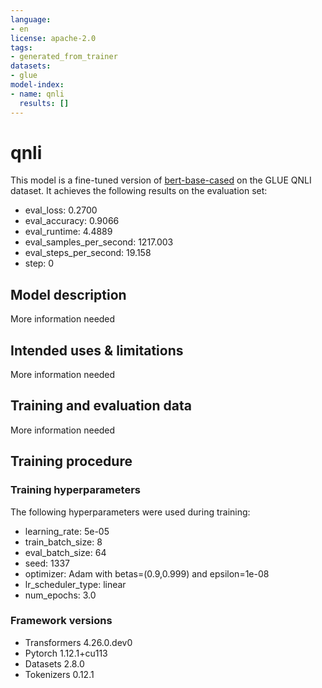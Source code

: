 ```yaml
---
language:
- en
license: apache-2.0
tags:
- generated_from_trainer
datasets:
- glue
model-index:
- name: qnli
  results: []
---
```


<!-- This model card has been generated automatically according to the information the Trainer had access to. You
should probably proofread and complete it, then remove this comment. -->

# qnli

This model is a fine-tuned version of [bert-base-cased](https://huggingface.co/bert-base-cased) on the GLUE QNLI dataset.
It achieves the following results on the evaluation set:
- eval_loss: 0.2700
- eval_accuracy: 0.9066
- eval_runtime: 4.4889
- eval_samples_per_second: 1217.003
- eval_steps_per_second: 19.158
- step: 0

## Model description

More information needed

## Intended uses & limitations

More information needed

## Training and evaluation data

More information needed

## Training procedure

### Training hyperparameters

The following hyperparameters were used during training:
- learning_rate: 5e-05
- train_batch_size: 8
- eval_batch_size: 64
- seed: 1337
- optimizer: Adam with betas=(0.9,0.999) and epsilon=1e-08
- lr_scheduler_type: linear
- num_epochs: 3.0

### Framework versions

- Transformers 4.26.0.dev0
- Pytorch 1.12.1+cu113
- Datasets 2.8.0
- Tokenizers 0.12.1
